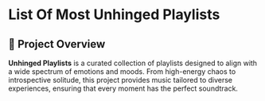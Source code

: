 # List Of Most Unhinged Playlists  

## 📌 Project Overview  
**Unhinged Playlists** is a curated collection of playlists designed to align with a wide spectrum of emotions and moods. From high-energy chaos to introspective solitude, this project provides music tailored to diverse experiences, ensuring that every moment has the perfect soundtrack.  
